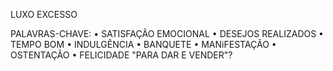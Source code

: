 LUXO
EXCESSO

PALAVRAS-CHAVE:
• SATISFAÇÃO EMOCIONAL
• DESEJOS REALIZADOS
• TEMPO BOM
• INDULGÊNCIA
• BANQUETE
• MANiFESTAÇÃO
• OSTENTAÇÃO
• FELICIDADE "PARA DAR E VENDER"?